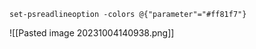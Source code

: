 ```shell
set-psreadlineoption -colors @{"parameter"="#ff81f7"}
```


![[Pasted image 20231004140938.png]]